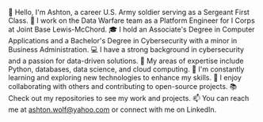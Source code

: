 👋 Hello, I'm Ashton, a career U.S. Army soldier serving as a Sergeant First Class.
🚀 I work on the Data Warfare team as a Platform Engineer for I Corps at Joint Base Lewis-McChord.
🎓 I hold an Associate's Degree in Computer Applications and a Bachelor's Degree in Cybersecurity with a minor in Business Administration.
💻 I have a strong background in cybersecurity and a passion for data-driven solutions.
🔐 My areas of expertise include Python, databases, data science, and cloud computing.
🌱 I'm constantly learning and exploring new technologies to enhance my skills.
🤝 I enjoy collaborating with others and contributing to open-source projects.
📚 Check out my repositories to see my work and projects.
📫 You can reach me at ashton.wolf@yahoo.com or connect with me on LinkedIn.
